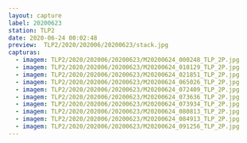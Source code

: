 ```yaml
---
layout: capture
label: 20200623
station: TLP2
date: 2020-06-24 00:02:48
preview:  TLP2/2020/202006/20200623/stack.jpg
capturas:
  - imagem: TLP2/2020/202006/20200623/M20200624_000248_TLP_2P.jpg
  - imagem: TLP2/2020/202006/20200623/M20200624_010129_TLP_2P.jpg
  - imagem: TLP2/2020/202006/20200623/M20200624_021851_TLP_2P.jpg
  - imagem: TLP2/2020/202006/20200623/M20200624_065026_TLP_2P.jpg
  - imagem: TLP2/2020/202006/20200623/M20200624_072409_TLP_2P.jpg
  - imagem: TLP2/2020/202006/20200623/M20200624_073636_TLP_2P.jpg
  - imagem: TLP2/2020/202006/20200623/M20200624_073934_TLP_2P.jpg
  - imagem: TLP2/2020/202006/20200623/M20200624_080813_TLP_2P.jpg
  - imagem: TLP2/2020/202006/20200623/M20200624_084913_TLP_2P.jpg
  - imagem: TLP2/2020/202006/20200623/M20200624_091256_TLP_2P.jpg
---
```

